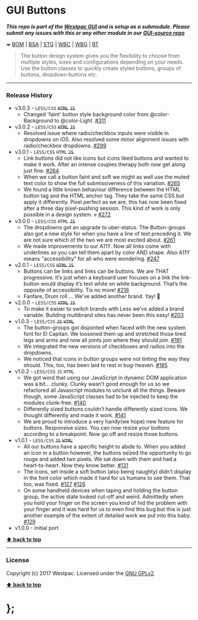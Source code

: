 GUI Buttons
===========

***This repo is part of the [Westpac GUI](http://gel.westpacgroup.com.au/GUI/) and is setup as a submodule. Please submit any issues with this or any other
module in our [GUI-source repo](https://github.com/WestpacCXTeam/GUI-source/issues)***

➠
[BOM](http://westpaccxteam.github.io/GUI-buttons/tests/BOM/) |
[BSA](http://westpaccxteam.github.io/GUI-buttons/tests/BSA/) |
[STG](http://westpaccxteam.github.io/GUI-buttons/tests/STG/) |
[WBC](http://westpaccxteam.github.io/GUI-buttons/tests/WBC/) |
[WBG](http://westpaccxteam.github.io/GUI-buttons/tests/WBG/) |
[BT](http://westpaccxteam.github.io/GUI-buttons/tests/BT/)

> The button design system gives you the flexibility to choose from multiple styles, sizes and configurations depending on your needs. Use the button classes
> to quickly create styled buttons, groups of buttons, dropdown buttons etc.

----------------------------------------------------------------------------------------------------------------------------------------------------------------


### Release History

* v3.0.3 - `LESS/CSS` ~~`HTML`~~ ~~`JS`~~
	* Changed 'faint' button style background color from @color-Background to @color-Light.
		[#311](https://github.com/WestpacCXTeam/GUI-source/issues/311)
* v3.0.2 - `LESS/CSS` ~~`HTML`~~ ~~`JS`~~
	* Resolved issue where radio/checkbox inputs were visible in dropdowns on iOS. Also resolved some minor alignment issues with radio/checkbox dropdowns.
		[#299](https://github.com/WestpacCXTeam/GUI-source/issues/299)
* v3.0.1 - `LESS/CSS` `HTML` ~~`JS`~~
	* Link buttons did not like icons but icons liked buttons and wanted to make it work. After an intense couples therapy both now get along just fine.
		[#264](https://github.com/WestpacCXTeam/GUI-source/issues/264)
	* When we call a button faint and soft we might as well use the muted text color to show the full submissiveness of this variation.
		[#265](https://github.com/WestpacCXTeam/GUI-source/issues/265)
	* We found a little known behaviour difference between the HTML button tag and the HTML anchor tag. They take the same CSS but apply it differently.
		Pixel perfect as we are, this has now been fixed after a three day pixel-pushing session. This kind of work is only possible in a design system. ✊
		[#272](https://github.com/WestpacCXTeam/GUI-source/issues/272)
* v3.0.0 - `LESS/CSS` `HTML` ~~`JS`~~
	* The dropdowns got an upgrade to uber-status. The Button-groups also got a new style for when you have a line of text preceding it. We are not sure which
		of the two we are most excited about.
		[#261](https://github.com/WestpacCXTeam/GUI-source/issues/261)
	* We made improvements to our A11Y. Now all links come with underlines so you can tell them apart by color AND shape. Also A11Y means "accessibility" for all
		who were wondering.
		[#247](https://github.com/WestpacCXTeam/GUI-source/issues/247)
* v2.0.1 - `LESS/CSS` ~~`HTML`~~ ~~`JS`~~
	* Buttons can be links and links can be buttons. We are THAT progressive. It’s just when a keyboard user focuses on a link the link-button would display it’s
		text white on white background. That’s the opposite of accessibility. Tis no more!
		[#216](https://github.com/WestpacCXTeam/GUI-source/issues/216)
	* Fanfare, Drum roll … We’ve added another brand. Yay! :clap:
* v2.0.0 - `LESS/CSS` ~~`HTML`~~ ~~`JS`~~
	* To make it easier to switch brands with Less we’ve added a brand variable. Building multibrand sites has never been this easy!
		[#203](https://github.com/WestpacCXTeam/GUI-source/issues/203)
* v1.0.3 - `LESS/CSS` ~~`JS`~~ ~~`HTML`~~
	* The button-groups got disjointed when faced with the new system font for El Capitan. We loosened them up and stretched those tired legs and arms and now
		all joints join where they should join.
		[#191](https://github.com/WestpacCXTeam/GUI-source/issues/191)
	* We integrated the new versions of checkboxes and radios into the dropdowns.
	* We noticed that icons in button groups were not tinting the way they should. This, too, has been laid to rest in bug-heaven.
		[#185](https://github.com/WestpacCXTeam/GUI-source/issues/185)
* v1.0.2 - `LESS/CSS` `JS` `HTML`
	* We got word that using our JavaScript in dynamic DOM application was a bit... clunky. Clunky wasn’t good enough for us so we refactored all Javascript
		modules to unclunk all the things. Beware though, some JavaScript classes had to be injected to keep the modules clunk-free.
		[#140](https://github.com/WestpacCXTeam/GUI-source/issues/140)
	* Differently sized buttons couldn’t handle differently sized icons. We thought differently and made it work.
		[#141](https://github.com/WestpacCXTeam/GUI-source/issues/141)
	* We are proud to introduce a very handy(we hope) new feature for buttons. Responsive sizes. You can now resize your buttons according to a breakpoint. Now
		go off and resize those buttons.
* v1.0.1 - `LESS/CSS` ~~`JS`~~ ~~`HTML`~~
	* All our buttons have a specific height to abide to. When you added an icon in a button however, the buttons seized the opportunity to go rouge and
		added two pixels. We sat down with them and had a heart-to-heart. Now they know better. [#131](https://github.com/WestpacCXTeam/GUI-source/issues/131)
	* The icons, set inside a soft button (also being naughty) didn’t display in the font color which made it hard for us humans to see them. That too, was
		fixed. [#127](https://github.com/WestpacCXTeam/GUI-source/issues/127) [#126](https://github.com/WestpacCXTeam/GUI-source/issues/126)
	* On some handheld devices when taping and holding the button group, the active state looked cut-off and weird. Admittedly when you hold your finger on
		the screen you kind of hid the problem with your finger and it was hard for us to even find this bug but this is just another example of the extent of
		detailed work we put into this baby. [#129](https://github.com/WestpacCXTeam/GUI-source/issues/129)
* v1.0.0 - Initial port

**[⬆ back to top](#content)**


----------------------------------------------------------------------------------------------------------------------------------------------------------------


### License

Copyright (c) 2017 Westpac. Licensed under the [GNU GPLv2](https://raw.githubusercontent.com/WestpacCXTeam/GUI-buttons/master/LICENSE).

**[⬆ back to top](#content)**

# };